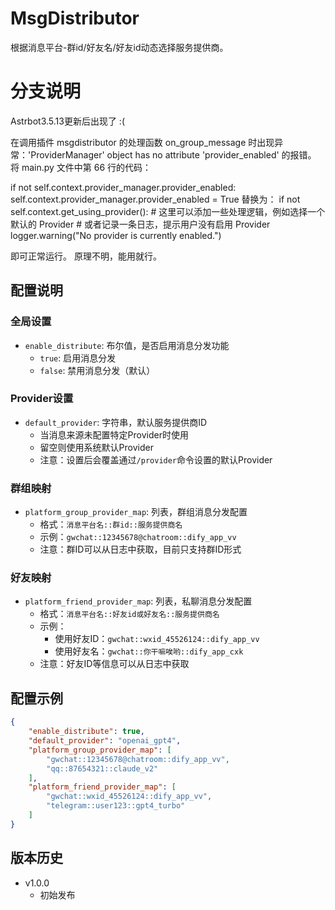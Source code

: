 # MsgDistributor

根据消息平台-群id/好友名/好友id动态选择服务提供商。

# 分支说明
Astrbot3.5.13更新后出现了
:(

在调用插件 msgdistributor 的处理函数 on_group_message 时出现异常：'ProviderManager' object has no attribute 'provider_enabled'
的报错。
将 main.py 文件中第 66 行的代码：

<PYTHON>
if not self.context.provider_manager.provider_enabled:
    self.context.provider_manager.provider_enabled = True
替换为：

<PYTHON>
if not self.context.get_using_provider():
    # 这里可以添加一些处理逻辑，例如选择一个默认的 Provider
    # 或者记录一条日志，提示用户没有启用 Provider
    logger.warning("No provider is currently enabled.")

即可正常运行。
原理不明，能用就行。

## 配置说明

### 全局设置

- `enable_distribute`: 布尔值，是否启用消息分发功能
  - `true`: 启用消息分发
  - `false`: 禁用消息分发（默认）

### Provider设置

- `default_provider`: 字符串，默认服务提供商ID
  - 当消息来源未配置特定Provider时使用
  - 留空则使用系统默认Provider
  - 注意：设置后会覆盖通过`/provider`命令设置的默认Provider

### 群组映射

- `platform_group_provider_map`: 列表，群组消息分发配置
  - 格式：`消息平台名::群id::服务提供商名`
  - 示例：`gwchat::12345678@chatroom::dify_app_vv`
  - 注意：群ID可以从日志中获取，目前只支持群ID形式

### 好友映射

- `platform_friend_provider_map`: 列表，私聊消息分发配置
  - 格式：`消息平台名::好友id或好友名::服务提供商名`
  - 示例：
    - 使用好友ID：`gwchat::wxid_45526124::dify_app_vv`
    - 使用好友名：`gwchat::你干嘛唉哟::dify_app_cxk`
  - 注意：好友ID等信息可以从日志中获取

## 配置示例

```json
{
    "enable_distribute": true,
    "default_provider": "openai_gpt4",
    "platform_group_provider_map": [
        "gwchat::12345678@chatroom::dify_app_vv",
        "qq::87654321::claude_v2"
    ],
    "platform_friend_provider_map": [
        "gwchat::wxid_45526124::dify_app_vv",
        "telegram::user123::gpt4_turbo"
    ]
}
```

## 版本历史

- v1.0.0
  - 初始发布
